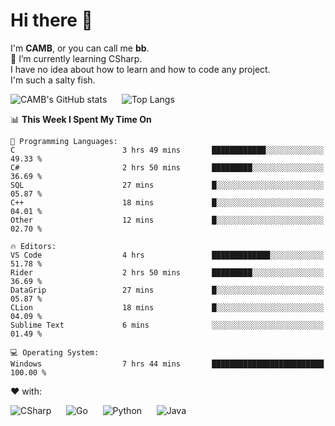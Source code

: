 # Hi there 👋
<!--
**CAMB-dev/CAMB-dev** is a ✨ _special_ ✨ repository because its `README.md` (this file) appears on your GitHub profile.

Here are some ideas to get you started:

- 🔭 I’m currently working on ...
- 🌱 I’m currently learning ...
- 👯 I’m looking to collaborate on ...
- 🤔 I’m looking for help with ...
- 💬 Ask me about ...
- 📫 How to reach me: ...
- 😄 Pronouns: ...
- ⚡ Fun fact: ...
-->
 I'm **CAMB**, or you can call me **bb**.  
 🌱 I’m currently learning CSharp.  
 I have no idea about how to learn and how to code any project.  
 I'm such a salty fish.
 
 
![CAMB's GitHub stats](https://github-readme-stats.vercel.app/api?username=CAMB-dev&show_icons=true&theme=tokyonight)
&nbsp;&nbsp;&nbsp;&nbsp;
![Top Langs](https://github-readme-stats.vercel.app/api/top-langs/?username=CAMB-dev&langs_count=5&theme=tokyonight)


<!--START_SECTION:waka-->
📊 **This Week I Spent My Time On** 

```text
💬 Programming Languages: 
C                        3 hrs 49 mins       ████████████░░░░░░░░░░░░░   49.33 % 
C#                       2 hrs 50 mins       █████████░░░░░░░░░░░░░░░░   36.69 % 
SQL                      27 mins             █░░░░░░░░░░░░░░░░░░░░░░░░   05.87 % 
C++                      18 mins             █░░░░░░░░░░░░░░░░░░░░░░░░   04.01 % 
Other                    12 mins             █░░░░░░░░░░░░░░░░░░░░░░░░   02.70 % 

🔥 Editors: 
VS Code                  4 hrs               █████████████░░░░░░░░░░░░   51.78 % 
Rider                    2 hrs 50 mins       █████████░░░░░░░░░░░░░░░░   36.69 % 
DataGrip                 27 mins             █░░░░░░░░░░░░░░░░░░░░░░░░   05.87 % 
CLion                    18 mins             █░░░░░░░░░░░░░░░░░░░░░░░░   04.09 % 
Sublime Text             6 mins              ░░░░░░░░░░░░░░░░░░░░░░░░░   01.49 % 

💻 Operating System: 
Windows                  7 hrs 44 mins       █████████████████████████   100.00 % 
```


<!--END_SECTION:waka-->


❤ with:

![CSharp](https://img.shields.io/badge/CSharp-%23512BD4?style=for-the-badge&logo=.net)
&nbsp;&nbsp;&nbsp;&nbsp;
![Go](https://img.shields.io/badge/Go-000000?style=for-the-badge&logo=go)
&nbsp;&nbsp;&nbsp;&nbsp;
![Python](https://img.shields.io/badge/Python-000000?style=for-the-badge&logo=python)
&nbsp;&nbsp;&nbsp;&nbsp;
![Java](https://img.shields.io/badge/Java-964B00?style=for-the-badge&logo=openjdk)
